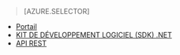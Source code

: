 ﻿> [AZURE.SELECTOR]
- [Portail](media-services-manage-content.md)
- [KIT DE DÉVELOPPEMENT LOGICIEL (SDK) .NET](media-services-dotnet-upload-files.md)
- [API REST](media-services-rest-upload-files.md)

<!--HONumber=47-->
